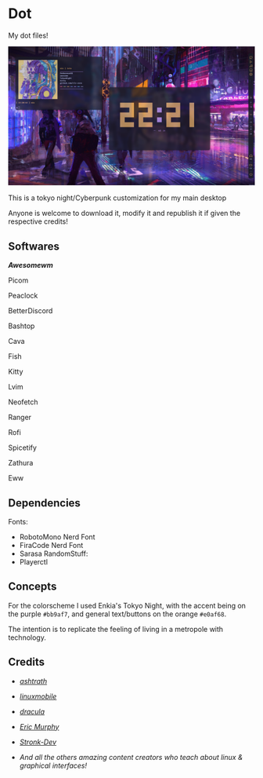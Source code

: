 # Dot
My dot files!

![Alt text](showcaseImages/AwesomeRiceFront.png?raw=true "Title")

This is a tokyo night/Cyberpunk customization for my main desktop

Anyone is welcome to download it, modify it and republish it if given the respective credits!

## Softwares

_**Awesomewm**_

Picom 

Peaclock

BetterDiscord

Bashtop

Cava

Fish

Kitty

Lvim

Neofetch

Ranger

Rofi

Spicetify

Zathura

Eww
## Dependencies
Fonts: 
- RobotoMono Nerd Font
- FiraCode Nerd Font
- Sarasa
RandomStuff:
- Playerctl

## Concepts

For the colorscheme I used Enkia's Tokyo Night, with the accent being on the purple `#bb9af7`, and general text/buttons on the orange `#e0af68`.

The intention is to replicate the feeling of living in a metropole with technology.

## Credits

- *[ashtrath](https://github.com/Dyzean/Tokyo-Night)*

- *[linuxmobile](https://github.com/linuxmobile)*

- *[dracula](https://draculatheme.com)*

- *[Eric Murphy](https://www.youtube.com/@EricMurphyxyz)*
- *[Stronk-Dev](https://github.com/stronk-dev)*

- *And all the others amazing content creators who teach about linux & graphical interfaces!*
